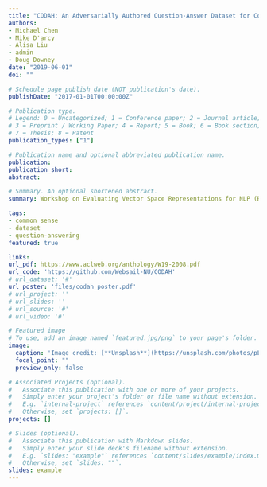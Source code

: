 ```yaml
---
title: "CODAH: An Adversarially Authored Question-Answer Dataset for Common Sense"
authors:
- Michael Chen
- Mike D'arcy
- Alisa Liu
- admin
- Doug Downey
date: "2019-06-01"
doi: ""

# Schedule page publish date (NOT publication's date).
publishDate: "2017-01-01T00:00:00Z"

# Publication type.
# Legend: 0 = Uncategorized; 1 = Conference paper; 2 = Journal article;
# 3 = Preprint / Working Paper; 4 = Report; 5 = Book; 6 = Book section;
# 7 = Thesis; 8 = Patent
publication_types: ["1"]

# Publication name and optional abbreviated publication name.
publication:
publication_short:
abstract:

# Summary. An optional shortened abstract.
summary: Workshop on Evaluating Vector Space Representations for NLP (RepEval), 2019.

tags:
- common sense
- dataset
- question-answering
featured: true

links:
url_pdf: https://www.aclweb.org/anthology/W19-2008.pdf
url_code: 'https://github.com/Websail-NU/CODAH'
# url_dataset: '#'
url_poster: 'files/codah_poster.pdf'
# url_project: ''
# url_slides: ''
# url_source: '#'
# url_video: '#'

# Featured image
# To use, add an image named `featured.jpg/png` to your page's folder.
image:
  caption: 'Image credit: [**Unsplash**](https://unsplash.com/photos/pLCdAaMFLTE)'
  focal_point: ""
  preview_only: false

# Associated Projects (optional).
#   Associate this publication with one or more of your projects.
#   Simply enter your project's folder or file name without extension.
#   E.g. `internal-project` references `content/project/internal-project/index.md`.
#   Otherwise, set `projects: []`.
projects: []

# Slides (optional).
#   Associate this publication with Markdown slides.
#   Simply enter your slide deck's filename without extension.
#   E.g. `slides: "example"` references `content/slides/example/index.md`.
#   Otherwise, set `slides: ""`.
slides: example
---
```

